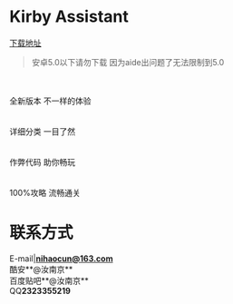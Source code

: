 
Kirby Assistant
=========
[下载地址](https://www.coolapk.com/game/com.kirby.runanjing)

>安卓5.0以下请勿下载  因为aide出问题了无法限制到5.0<br>
<br>
<br>
全新版本   不一样的体验<br>
<br>
<br>
详细分类   一目了然<br>
<br>
<br>
作弊代码    助你畅玩<br>
<br>
<br>
100%攻略   流畅通关<br>


联系方式
=========
E-mail|**nihaocun@163.com**<br>
酷安**@汝南京**<br>
百度贴吧**@汝南京**<br>
QQ**2323355219**<br>
